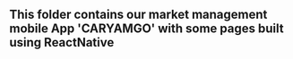 ## This folder contains our market management mobile App 'CARYAMGO' with some pages built using ReactNative
